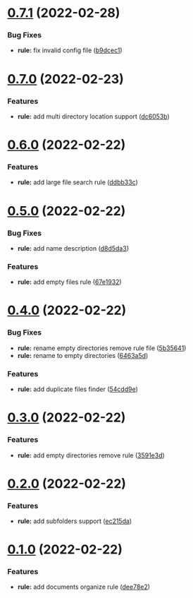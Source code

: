 # [0.7.1](https://github.com/attilasomogyi/organize-rules/compare/v0.7.0...v0.7.1) (2022-02-28)
### Bug Fixes
* **rule:** fix invalid config file ([b9dcec1](https://github.com/attilasomogyi/organize-rules/commit/b9dcec1fc25e7033ad9658e0d1b85574fd02d90b))
# [0.7.0](https://github.com/attilasomogyi/organize-rules/compare/v0.6.0...v0.7.0) (2022-02-23)
### Features
* **rule:** add multi directory location support ([dc6053b](https://github.com/attilasomogyi/organize-rules/commit/dc6053b2742f44ff0597e6e64cb72d5ae3ad4d06))
# [0.6.0](https://github.com/attilasomogyi/organize-rules/compare/v0.5.0...v0.6.0) (2022-02-22)
### Features
* **rule:** add large file search rule ([ddbb33c](https://github.com/attilasomogyi/organize-rules/commit/ddbb33c787d99622d5fa42a9c0c5d97f50174c7f))
# [0.5.0](https://github.com/attilasomogyi/organize-rules/compare/v0.4.0...v0.5.0) (2022-02-22)
### Bug Fixes
* **rule:** add name description ([d8d5da3](https://github.com/attilasomogyi/organize-rules/commit/d8d5da3070278faee260aaa9880788acb92e8237))
### Features
* **rule:** add empty files rule ([67e1932](https://github.com/attilasomogyi/organize-rules/commit/67e1932f20002d12816f6f346278ab41c055b320))
# [0.4.0](https://github.com/attilasomogyi/organize-rules/compare/v0.3.0...v0.4.0) (2022-02-22)
### Bug Fixes
* **rule:** rename empty directories remove rule file ([5b35641](https://github.com/attilasomogyi/organize-rules/commit/5b35641bdd3ffa47d9b6e83bc575fd673bd0cb09))
* **rule:** rename to empty directories ([6463a5d](https://github.com/attilasomogyi/organize-rules/commit/6463a5dac0ccd8428b88adad349e0bab32ab8172))
### Features
* **rule:** add duplicate files finder ([54cdd9e](https://github.com/attilasomogyi/organize-rules/commit/54cdd9edf4d48ae0638f5f4290b2685b2d0b6ded))
# [0.3.0](https://github.com/attilasomogyi/organize-rules/compare/v0.2.0...v0.3.0) (2022-02-22)
### Features
* **rule:** add empty directories remove rule ([3591e3d](https://github.com/attilasomogyi/organize-rules/commit/3591e3d0af0f92d31b9407198ffbe592fe9f780f))
# [0.2.0](https://github.com/attilasomogyi/organize-rules/compare/v0.1.0...v0.2.0) (2022-02-22)
### Features
* **rule:** add subfolders support ([ec215da](https://github.com/attilasomogyi/organize-rules/commit/ec215da7f473b91146b7be5b625a64e01a87340b))
# [0.1.0](https://github.com/attilasomogyi/organize-rules/compare/dee78e2001f80991a7ba9ccabf042673305bcef0...v0.1.0) (2022-02-22)
### Features
* **rule:** add documents organize rule ([dee78e2](https://github.com/attilasomogyi/organize-rules/commit/dee78e2001f80991a7ba9ccabf042673305bcef0))
